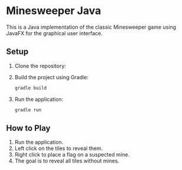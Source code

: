 # Minesweeper Java

This is a Java implementation of the classic Minesweeper game using JavaFX for the graphical user interface.

## Setup

1. Clone the repository:

2. Build the project using Gradle:

    ```sh
    gradle build
    ```

3. Run the application:

    ```sh
    gradle run
    ```

## How to Play

1. Run the application.
2. Left click on the tiles to reveal them.
3. Right click to place a flag on a suspected mine.
4. The goal is to reveal all tiles without mines.
